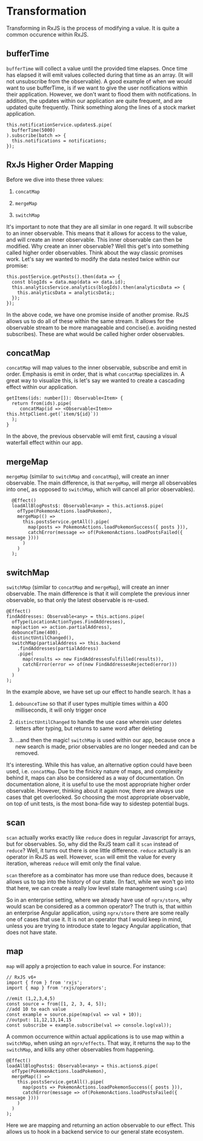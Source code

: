 Transformation
==============

Transforming in RxJS is the process of modifying a value. It is quite a
common occurence within RxJS.

bufferTime
----------

`bufferTime` will collect a value until the provided time elapses. Once
time has elapsed it will emit values collected during that time as an
array. (It will not unsubscribe from the observable). A good example of
when we would want to use bufferTime, is if we want to give the user
notifications within their application. However, we don't want to flood
them with notifications. In addition, the updates within our application
are quite frequent, and are updated quite frequently. Think something
along the lines of a stock market application.

    this.notificationService.updates$.pipe(
      bufferTime(5000)
    ).subscribe(batch => {
      this.notifications = notifications;
    });  

RxJs Higher Order Mapping
-------------------------

Before we dive into these three values:

1.  `concatMap`

2.  `mergeMap`

3.  `switchMap`

It's important to note that they are all similar in one regard. It will
subscribe to an inner observable. This means that it allows for access
to the value, and will create an inner observable. This inner observable
can then be modified. Why create an inner observable? Well this get's
into something called higher order observables. Think about the way
classic promises work. Let's say we wanted to modify the data nested
twice within our promise:

    this.postService.getPosts().then(data => {
      const blogIds = data.map(data => data.id);
      this.analyticsService.analytics(blogIds).then(analyticsData => {
        this.analyticsData = analyticsData;; 
      });
    });  

In the above code, we have one promise inside of another promise. RxJS
allows us to do all of these within the same stream. It allows for the
observable stream to be more manageable and concise(i.e. avoiding nested
subscribes). These are what would be called higher order observables.

concatMap
---------

`concatMap` will map values to the inner observable, subscribe and emit
in order. Emphasis is emit in order, that is what `concatMap`
specializes in. A great way to visualize this, is let's say we wanted to
create a cascading effect within our application.

``` {caption="data-table.component.ts"}
getItems(ids: number[]): Observable<Item> {
  return from(ids).pipe(
     concatMap(id => <Observable<Item>> this.httpClient.get(`item/${id}`))
  );
}
```

In the above, the previous observable will emit first, causing a visual
waterfall effect within our app.

mergeMap
--------

`mergeMap` (similar to `switchMap` and `concatMap`), will create an
inner observable. The main difference, is that `mergeMap`, will merge
all observables into one(, as opposed to `switchMap`, which will cancel
all prior observables).

``` {caption="mergeMap example"}
  @Effect()
  loadAllBlogPosts$: Observable<any> = this.actions$.pipe(
    ofType(PokemonActions.loadPokemon),
    mergeMap(() =>
      this.postsService.getAll().pipe(
        map(posts => PokemonActions.loadPokemonSuccess({ posts })),
        catchError(message => of(PokemonActions.loadPostsFailed({ message })))
      )
    )
  );  
```

switchMap
---------

`switchMap` (similar to `concatMap` and `mergeMap`), will create an
inner observable. The main difference is that it will complete the
previous inner observable, so that only the latest observable is
re-used.

``` {caption="search-bar.component.ts"}
@Effect()
findAddresses: Observable<any> = this.actions.pipe(
  ofType(LocationActionTypes.FindAddresses),
  map(action => action.partialAddress),
  debounceTime(400),
  distinctUntilChanged(),
  switchMap(partialAddress => this.backend
    .findAddresses(partialAddress)
    .pipe(
      map(results => new FindAddressesFulfilled(results)),
      catchError(error => of(new FindAddressesRejected(error)))
    )
  )
);  
```

In the example above, we have set up our effect to handle search. It has
a

1.  `debounceTime` so that if user types multiple times within a 400
    milliseconds, it will only trigger once

2.  `distinctUntilChanged` to handle the use case wherein user deletes
    letters after typing, but returns to same word after deleting

3.  \...and then the magic! `switchMap` is used within our app, because
    once a new search is made, prior observables are no longer needed
    and can be removed.

It's interesting. While this has value, an alternative option could have
been used, i.e. `concatMap`. Due to the finicky nature of maps, and
complexity behind it, maps can also be considered as a way of
documentation. On documentation alone, it is useful to use the most
appropriate higher order observable. However, thinking about it again
now, there are always use cases that get overlooked. So choosing the
most appropriate observable, on top of unit tests, is the most bona-fide
way to sidestep potential bugs.

scan
----

`scan` actually works exactly like `reduce` does in regular Javascript
for arrays, but for observables. So, why did the RxJS team call it
`scan` instead of `reduce`? Well, it turns out there is one little
difference. `reduce` actually is an operator in RxJS as well. However,
`scan` will emit the value for every iteration, whereas `reduce` will
emit only the final value.

`scan` therefore as a combinator has more use than reduce does, because
it allows us to tap into the history of our state. (In fact, while we
won't go into that here, we can create a really low level state
management using `scan`)

So in an enterprise setting, where we already have use of `ngrx/store`,
why would scan be considered as a common operator? The truth is, that
within an enterprise Angular application, using `ngrx/store` there are
some really one of cases that use it. It is not an operator that I would
keep in mind, unless you are trying to introduce state to legacy Angular
application, that does not have state.

map
---

`map` will apply a projection to each value in source. For instance:

``` {caption="rxjs map example"}
// RxJS v6+
import { from } from 'rxjs';
import { map } from 'rxjs/operators';

//emit (1,2,3,4,5)
const source = from([1, 2, 3, 4, 5]);
//add 10 to each value
const example = source.pipe(map(val => val + 10));
//output: 11,12,13,14,15
const subscribe = example.subscribe(val => console.log(val));
```

A common occurrence within actual applications is to use map within a
`switchMap`, when using an `ngrx/effects`. That way, it returns the
`map` to the `switchMap`, and kills any other observables from
happening.

``` {caption="map example"}
@Effect()
loadAllBlogPosts$: Observable<any> = this.actions$.pipe(
  ofType(PokemonActions.loadPokemon),
  mergeMap(() =>
    this.postsService.getAll().pipe(
      map(posts => PokemonActions.loadPokemonSuccess({ posts })),
      catchError(message => of(PokemonActions.loadPostsFailed({ message })))
    )
  )
);  
```

Here we are mapping and returning an action observable to our effect.
This allows us to hook in a backend service to our general state
ecosystem.
